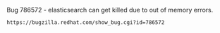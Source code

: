 Bug 786572 - elasticsearch can get killed due to out of memory errors.
```
https://bugzilla.redhat.com/show_bug.cgi?id=786572
```
